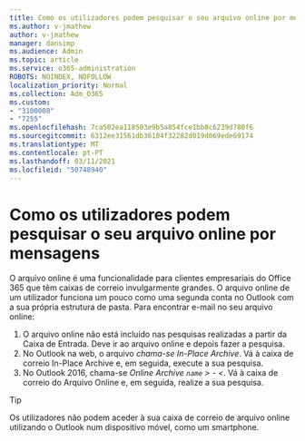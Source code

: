 ```yaml
---
title: Como os utilizadores podem pesquisar o seu arquivo online por mensagens
ms.author: v-jmathew
author: v-jmathew
manager: dansimp
ms.audience: Admin
ms.topic: article
ms.service: o365-administration
ROBOTS: NOINDEX, NOFOLLOW
localization_priority: Normal
ms.collection: Adm_O365
ms.custom:
- "3100008"
- "7255"
ms.openlocfilehash: 7ca502ea118503e9b5a854fce1bb8c6239d780f6
ms.sourcegitcommit: 6312ee31561db36104f32282d019d069ede69174
ms.translationtype: MT
ms.contentlocale: pt-PT
ms.lasthandoff: 03/11/2021
ms.locfileid: "50748940"
---
```

# <a name="how-users-can-search-their-online-archive-for-messages"></a>Como os utilizadores podem pesquisar o seu arquivo online por mensagens

O arquivo online é uma funcionalidade para clientes empresariais do Office 365 que têm caixas de correio invulgarmente grandes. O arquivo online de um utilizador funciona um pouco como uma segunda conta no Outlook com a sua própria estrutura de pasta. Para encontrar e-mail no seu arquivo online:

1. O arquivo online não está incluído nas pesquisas realizadas a partir da Caixa de Entrada. Deve ir ao arquivo online e depois fazer a pesquisa.
2. No Outlook na web, o arquivo *chama-se In-Place Archive*. Vá à caixa de correio In-Place Archive e, em seguida, execute a sua pesquisa.
3. No Outlook 2016, chama-se *Online Archive `name` > - <*. Vá à caixa de correio do Arquivo Online e, em seguida, realize a sua pesquisa.

> [!TIP]
> Os utilizadores não podem aceder à sua caixa de correio de arquivo online utilizando o Outlook num dispositivo móvel, como um smartphone.
